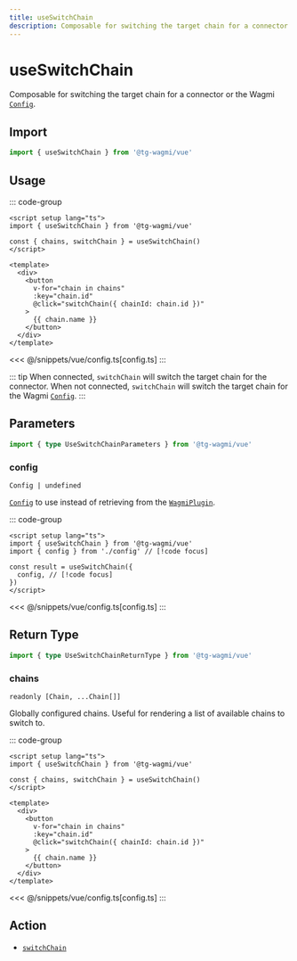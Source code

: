 ```yaml
---
title: useSwitchChain
description: Composable for switching the target chain for a connector or the Wagmi `Config`.
---
```


<script setup>
const packageName = '@tg-wagmi/vue'
const actionName = 'switchChain'
const typeName = 'SwitchChain'
const mutate = 'switchChain'
const TData = 'SwitchChainData'
const TError = 'SwitchChainErrorType'
const TVariables = 'SwitchChainVariables'
</script>

# useSwitchChain

Composable for switching the target chain for a connector or the Wagmi [`Config`](/vue/api/createConfig#config).

## Import

```ts
import { useSwitchChain } from '@tg-wagmi/vue'
```

## Usage

::: code-group
```vue [index.vue]
<script setup lang="ts">
import { useSwitchChain } from '@tg-wagmi/vue'

const { chains, switchChain } = useSwitchChain()
</script>

<template>
  <div>
    <button 
      v-for="chain in chains" 
      :key="chain.id" 
      @click="switchChain({ chainId: chain.id })"
    >
      {{ chain.name }}
    </button>
  </div>
</template>
```
<<< @/snippets/vue/config.ts[config.ts]
:::

::: tip
When connected, `switchChain` will switch the target chain for the connector. When not connected, `switchChain` will switch the target chain for the Wagmi [`Config`](/vue/api/createConfig#config).
:::

## Parameters

```ts
import { type UseSwitchChainParameters } from '@tg-wagmi/vue'
```

### config

`Config | undefined`

[`Config`](/vue/api/createConfig#config) to use instead of retrieving from the [`WagmiPlugin`](/vue/api/WagmiPlugin).

::: code-group
```vue [index.vue]
<script setup lang="ts">
import { useSwitchChain } from '@tg-wagmi/vue'
import { config } from './config' // [!code focus]

const result = useSwitchChain({
  config, // [!code focus]
})
</script>
```
<<< @/snippets/vue/config.ts[config.ts]
:::

<!--@include: @shared/mutation-options.md-->

## Return Type

```ts
import { type UseSwitchChainReturnType } from '@tg-wagmi/vue'
```

### chains

`readonly [Chain, ...Chain[]]`

Globally configured chains. Useful for rendering a list of available chains to switch to.

::: code-group
```vue [index.vue]
<script setup lang="ts">
import { useSwitchChain } from '@tg-wagmi/vue'

const { chains, switchChain } = useSwitchChain()
</script>

<template>
  <div>
    <button 
      v-for="chain in chains" 
      :key="chain.id" 
      @click="switchChain({ chainId: chain.id })"
    >
      {{ chain.name }}
    </button>
  </div>
</template>
```
<<< @/snippets/vue/config.ts[config.ts]
:::

<!--@include: @shared/mutation-result.md-->

<!--@include: @shared/mutation-imports.md-->

## Action

- [`switchChain`](/core/api/actions/switchChain)
